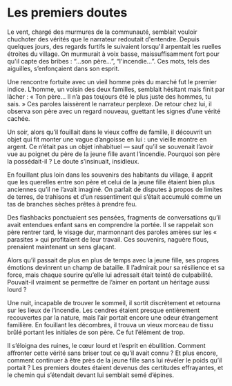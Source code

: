 # Les premiers doutes #

Le vent, chargé des murmures de la communauté, semblait vouloir chuchoter des vérités que le narrateur redoutait d'entendre. Depuis quelques jours, des regards furtifs le suivaient lorsqu'il arpentait les ruelles étroites du village. On murmurait à voix basse, maissuffisamment fort pour qu'il capte des bribes : “…son père…”, “l'incendie…”. Ces mots, tels des aiguilles, s’enfonçaient dans son esprit.

Une rencontre fortuite avec un vieil homme près du marché fut le premier indice. L’homme, un voisin des deux familles, semblait hésitant mais finit par lâcher : « Ton père… Il n’a pas toujours été le plus juste des hommes, tu sais. » Ces paroles laissèrent le narrateur perplexe. De retour chez lui, il observa son père avec un regard nouveau, guettant les signes d’une vérité cachée.

Un soir, alors qu’il fouillait dans le vieux coffre de famille, il découvrit un objet qui fit monter une vague d’angoisse en lui : une vieille montre en argent. Ce n’était pas un objet inhabituel — sauf qu’il se souvenait l’avoir vue au poignet du père de la jeune fille avant l’incendie. Pourquoi son père la possédait-il ? Le doute s’insinuait, insidieux.

En fouillant plus loin dans les souvenirs des habitants du village, il apprit que les querelles entre son père et celui de la jeune fille étaient bien plus anciennes qu’il ne l’avait imaginé. On parlait de disputes à propos de limites de terres, de trahisons et d’un ressentiment qui s’était accumulé comme un tas de branches sèches prêtes à prendre feu.

Des flashbacks ponctuaient ses pensées, fragments de conversations qu’il avait entendues enfant sans en comprendre la portée. Il se rappelait son père rentrer tard, le visage dur, marmonnant des paroles amères sur les « parasites » qui profitaient de leur travail. Ces souvenirs, naguère flous, prenaient maintenant un sens glaçant.

Alors qu’il passait de plus en plus de temps avec la jeune fille, ses propres émotions devinrent un champ de bataille. Il l’admirait pour sa résilience et sa force, mais chaque sourire qu’elle lui adressait était teinté de culpabilité. Pouvait-il vraiment se permettre de l’aimer en portant un héritage aussi lourd ?

Une nuit, incapable de trouver le sommeil, il sortit discrètement et retourna sur les lieux de l’incendie. Les cendres étaient presque entièrement recouvertes par la nature, mais l’air portait encore une odeur étrangement familière. En fouillant les décombres, il trouva un vieux morceau de tissu brûlé portant les initiales de son père. Ce fut l’élément de trop.

Il s’éloigna des ruines, le cœur lourd et l’esprit en ébullition. Comment affronter cette vérité sans briser tout ce qu’il avait connu ? Et plus encore, comment continuer à être près de la jeune fille sans lui révéler le poids qu’il portait ? Les premiers doutes étaient devenus des certitudes effrayantes, et le chemin qui s’étendait devant lui semblait semé d’épines. 


